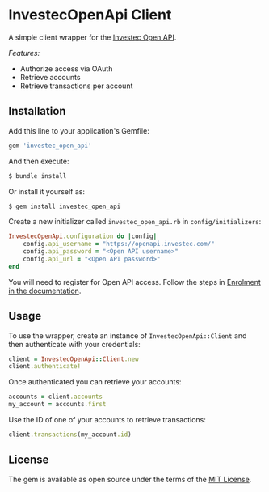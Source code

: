# InvestecOpenApi Client

A simple client wrapper for the [Investec Open API](https://developer.investec.com/programmable-banking/#open-api). 

*Features:*

- Authorize access via OAuth
- Retrieve accounts
- Retrieve transactions per account

## Installation

Add this line to your application's Gemfile:

```ruby
gem 'investec_open_api'
```

And then execute:

```bash
$ bundle install
```

Or install it yourself as:

```bash
$ gem install investec_open_api
```

Create a new initializer called `investec_open_api.rb` in `config/initializers`:

```ruby
InvestecOpenApi.configuration do |config|
    config.api_username = "https://openapi.investec.com/"
    config.api_password = "<Open API username>"
    config.api_url = "<Open API password>"
end
```

You will need to register for Open API access. Follow the steps in [Enrolment in the documentation](https://developer.investec.com/programmable-banking/#enrolment).


## Usage

To use the wrapper, create an instance of `InvestecOpenApi::Client` and then authenticate with your credentials:

```ruby
client = InvestecOpenApi::Client.new
client.authenticate!
```

Once authenticated you can retrieve your accounts:

```ruby
accounts = client.accounts
my_account = accounts.first
```

Use the ID of one of your accounts to retrieve transactions:

```ruby
client.transactions(my_account.id)
```

## License

The gem is available as open source under the terms of the [MIT License](https://opensource.org/licenses/MIT).
